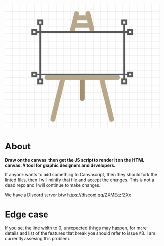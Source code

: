 <img src="CanvaScript.png" alt="Canvascript logo">
<h1>About</h1>
<p><b>Draw on the canvas, then get the JS script to render it on the HTML canvas. A tool for graphic designers and developers.</b></p>
If anyone wants to add something to Canvascript, then they should fork the linted files, then I will minify that file and accept the changes. This is not a dead repo and I will continue to make changes.

<p>We have a Discord server btw <a href="https://discord.gg/ZXMEkzfZXx">https://discord.gg/ZXMEkzfZXx</a></p>
<h1>Edge case</h1>
<p>If you set the line width to 0, unexpected things may happen, for more details and list of the features that break you should refer to issue #8. I am currently assesing this problem.</p>
